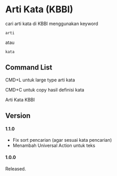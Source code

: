 # Arti Kata (KBBI)

cari arti kata di KBBI menggunakan keyword

`arti`

atau

`kata`

## Command List

CMD+L untuk large type arti kata

CMD+C untuk copy hasil definisi kata

Arti Kata KBBI

## Version

#### 1.1.0
* Fix sort pencarian (agar sesuai kata pencarian)
* Menambah Universal Action untuk teks

#### 1.0.0
Released.